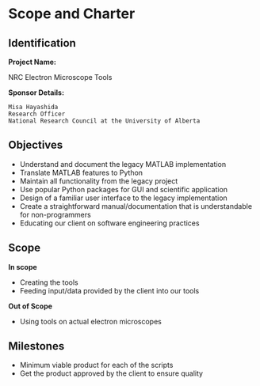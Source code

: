 # Scope and Charter
## Identification

**Project Name:**

NRC Electron Microscope Tools

**Sponsor Details:**

```
Misa Hayashida
Research Officer
National Research Council at the University of Alberta
```

## Objectives
- Understand and document the legacy MATLAB implementation
- Translate MATLAB features to Python
- Maintain all functionality from the legacy project
- Use popular Python packages for GUI and scientific application
- Design of a familiar user interface to the legacy implementation
- Create a straightforward manual/documentation that is understandable for non-programmers
- Educating our client on software engineering practices

## Scope

**In scope**
- Creating the tools 
- Feeding input/data provided by the client into our tools

**Out of Scope**
- Using tools on actual electron microscopes

## Milestones
- Minimum viable product for each of the scripts
- Get the product approved by the client to ensure quality